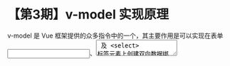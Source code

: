 # 【第3期】v-model 实现原理

v-model 是 Vue 框架提供的众多指令中的一个，其主要作用是可以实现在表单 <input>、<textarea> 及 <select> 标签元素上创建双向数据绑定。

那双向数据绑定又是什么呢？在讲解 v-model 指令之前，我们就先来说说双向数据绑定吧！

<a name="4989f3b4"></a>
## 双向数据绑定

废话不多说，上来就直接亮一段 v-model 示例的代码吧！

```javascript
// 定义 v-model 示例组件
Vue.component('bindData', {
  template:`
    <div>
      <p>this is bindData component!</p>
			<button @click="handleChange">change input value</button>
      <input type="text" v-model="inputValue" />
			<p>{{inputValue}}</p>
    </div>
  `,
  data() {
    return {
      inputValue: 'hello'
    }
  },
  methods:{
    // 点击按钮改变 input 的值
    handleChange() {
      this.inputValue = `I'm changed`;
    }
  }
});

const app=new Vue({
  el: '#app',
  template: `
    <div>
      <bindData />
    </div>
  `
});
```

我相信上面的一段简单的示例代码对于参与过基于 Vue 技术栈项目开发的同学来说都是常规操作了，如果你还没有参与过基于 Vue 技术栈项目的开发或者对 Vue 不怎么熟悉，我介意你先去查看[官网](https://cn.vuejs.org/)的文档，尝试着做一两个项目，然后回过头来看咱们的这篇文章，你肯定会对 v-model 有新的认识！

上面这段示例代码通过在 input 标签上绑定 v-model 实现一个很神奇的功能：

* 首先在 input 标签上通过 v-model 指令绑定 $data_（如果你还不知道 $data 这个 Vue 示例的内置属性，你可以点击_[_这里_](https://cn.vuejs.org/v2/api/#data)_） _的 inputValue 属性；

* 因为 $data 的 inputValue 属性有一个 hello 的初始值，所以当组件 mounted 后，input 显示的值就是 hello，同时 input 标签下的 p 标签里面显示的也是 _hello_；

* 当组件显示后，向 input 中输入值，发现 input 标签下的 p 标签里面显示的是_ __input 标签当前展示的值_；

* 最后点击 input 标签上面的 button 标签，发现 input 标签的值和 p 标签里面显示的内容同时变化了，而且_显示内容一致，都显示成了 I'm changed_。

<a name="v-model"></a>
## v-model

上面详细的列出了几点操作和展示的内容，回头看看这就是双向数据绑定呀！此时此刻，如果你还不是很了解 v-model 的实现原理，可以先静下心来根据自己现在已经知道的知识来好好想想或者假设一下 v-model 内部是怎样操作的（不要怕想错 💪）。

几分钟过去了。。。[斜眼笑]

<a name="6278a768"></a>
### 接触 v-model

现在我们一起来分析一下吧：

* 1、从 inputValue 属性入手吧，因为 input 标签、v-model、button 标签、p 标签的唯一联系就是这个 inputValue 属性了，不信你就看看示例代码吧！

* 2、因为 input 属性是定义在 $data 上的，那就是响应式数据_（如果你还不知道响应式数据是啥，你可以点击_[_这里_](https://cn.vuejs.org/v2/guide/reactivity.html#ad)_）_，根据响应式数据的特性：**当数据值被修改时，会驱动视图的变化，显示变化后的数据，**那么对应的绑定了 inputValue 属性的 p 标签显示的内容就会变化

* 3、当我们往 input 输入值时，p 标签显示的内容也相应的变化了，根据响应式数据的特性，这里肯定是触发了 inputValue 值的变化，并且将 input 此时的值赋值给了 inputValue，才导致了 p 标签内容的变化；

* 4、当点击 button 时，input 和 p 标签显示的值都变化了且显示的值一样，而在 button 绑定的 click 处理函数中，我们直接将新值赋值给了 inputValue。p 标签是显示的展示了 inputValue 属性的值，所以理所当然的变化了，那 input 呢？

* 5、据我们所知，input 上面是有一个叫 value 的属性，我们可以根据 value 属性给 input 设置显示值。那点击 button 后，我们给 inputValue 设置了新的值，input 的显示值也变化了，那肯定是有个给 input 的 value 属性设置值的操作；

* 6、在第 3 点和第 5 点分别暴露出了在 input 上有两个隐式的操作：给 inputValue 设置和给 input 的 value 属性设置。但是在 input 标签上没有显示的绑定操作，只有一个 v-model 指令。

> ❓这里我们就假设这两个隐式的操作就是 v-model 封装的。


<a name="5a502209"></a>
### 懵逼改造 v-model

根据上面 6 点的分析或者根据我们现有的知识，我们稍微改写一下代码：

```javascript
// 定义 v-model 示例组件改写
Vue.component('bindData1', {
  template:`
    <div>
      <p>this is bindData1 component!</p>
			<button @click="handleChange">change input value</button>
      <input type="text" :value="inputValue" @change="handleInputChange" />
			<p>input 中的值为：{{inputValue}}</p>
    </div>
  `,
  data() {
    return {
      inputValue: 'hello'
    }
  },
  methods:{
    // 处理 input 输入 change 事件
    handleInputChange(e) {
      this.inputValue = e.target.value;
    },
    
    // 点击按钮改变 input 的值
    handleChange() {
      this.inputValue = `I'm changed`;
    }
  }
});

const app=new Vue({
  el: '#app',
  template: `
    <div>
      <bindData1 />
    </div>
  `
});
```

改造后的代码可以实现和改造之前一样的双向数据绑定的效果，但是改造之前的示例示例代码，改造之后的代码主要修改了两个地方：

* 1、将 input 标签上的 v-model 指令去掉了，换成了用 v-bind:value（缩写 :value） 指令来绑定 inputValue 属性，并且加上了一个 v-on:change（缩写 ） 事件；

* 2、添加了一个 input change 处理函数，函数逻辑是将当前 input 标签的值赋值给 $data 的 inputValue 属性

<a name="994d0c3d"></a>
### 深入 v-model

看到这里，你是不是在犯嘀咕：这两中不同的代码都可以实现同样的双向数据绑定的效果，肯定不是巧合，这两种处理方式肯定存在某种联系。

不错，上面两个示例基本是等效的实现。改造后的示例是改造前的复杂实现方式，也就是说 v-model 只是一种封装或者语法糖，负责监听用户的输入事件以更新数据，并对一些极端场景进行特殊处理。

v-model 会忽略所有表单元素的 value、checked、selected 特性的初始值而总是将 Vue 实例的数据作为数据来源。你应该通过 JavaScript 在组件的 data 选项中声明初始值。

v-model 在不同的 HTML 标签上使用会监控不同的属性和抛出不同的事件：

* text 和 textarea 元素使用 `value` 属性和 `input` 事件；

* checkbox 和 radio 使用 `checked` 属性和 `change` 事件；

* select 字段将 `value` 作为 prop 并将 `change` 作为事件。

看到这里是不是恍然大悟了！下面是一个 select 的示例，关于更多的示例可以上 [Vue 官网查看](https://cn.vuejs.org/v2/guide/forms.html#%E5%9C%A8%E7%BB%84%E4%BB%B6%E4%B8%8A%E4%BD%BF%E7%94%A8-v-model)：<br />![Feb-26-2019 12-57-55.gif](https://cdn.nlark.com/yuque/0/2019/gif/114852/1551157096632-48e821bd-60af-426b-a14a-d5538cd2a35e.gif#align=left&display=inline&height=438&linkTarget=_blank&name=Feb-26-2019%2012-57-55.gif&originHeight=438&originWidth=560&size=1608542&status=done&width=560)<br />

<a name="3d09df3b"></a>
### 自定义组件 v-model

前文的内容只是讲解了 v-model 在原生表单标签上面的使用，在平时的开发中使用第三方 UI 库提供的组件时使用 v-model 的频率也很好，那自定义组件上面的 v-model 又是怎么实现的呢？

在自定义的组件上 v-model 默认会利用名为 value 的 prop 和名为 input 的事件实现，但是对于不同的表单元素 value 属性会用于不同的目的（正如我们[上面提到的](https://www.yuque.com/littlelane/vue/iqevua#994d0c3d)），比如单选框、复选框表现为 checked。为了区别这些不同的表现特性 Vue 给组件提供了 model 配置属性。model 是一个对象：提供 prop 属性指定组件 value 特性，event 指定值变化时触发的事件。

说了这么多，来一段示例代码吧！

```jsx
// 自定义组件 checkbox
Vue.component('checkbox', {
  template: `
    <input
      type="checkbox"
      v-bind:checked="checked"
      v-on:change="$emit('change', $event.target.checked)"
    >
  `,
  model: {
    prop: 'checked',
    event: 'change'
  },
  props: {
    checked: Boolean
  },
});

// 使用自定义组件 
Vue.component('useCheckbox', {
  template: `
		<checkbox v-model="checkStatus" @change="handleChange"></checkbox>
	`,
  data() {
  	return {
    	checkStatus: false
    }
  },
  methods: {
  	handleChange(checked) {
    	// do something
    }
  }
});

```

示例代码中的 checkStatus 的值将会传入这个名为 checked 的 prop。同时当 checkbox 触发一个 change 事件并附带一个新的值的时候，这个 checkStatus 的属性将会被更新。

> ⚠️注意：注意你仍然需要在组件的 props 选项里声明 checked 这个 prop


<a name="e7dd4e0f"></a>
## v-model 修饰符

在原生的表单元素和自定义的组件中使用 v-model 我们都讲解完了，同时我们也讲到了 v-model 的实现原理，现在大家应该对 v-model 很了解了吧！

接下来，我们就说说那些使用在 v-model 上的修饰符吧。

<a name=".lazy"></a>
### .lazy

在上面的内容中，我们提及到 v-model 实现了双向数据绑定，双向数据绑定的特性是：当 input 标签显示的值实时变化时，也会实时的触发 input 标签上的 input 事件，在每次 input 事件触发后将输入框的值与数据实时进行同步。 在一些特殊的需求和场景下，你可能希望数据同步不是实时同步而是在触发 change 事件的时候进行数据同步，那么你可以添加 lazy 修饰符进行处理，使用的示例如下：

```html
<!-- 在“change”时而非“input”时更新 -->
<input v-model.lazy="msg" >
```

<a name=".number"></a>
### .number

在表单中处理输入验证必须是数字时，比如跟钱💰相关的操作，你这是可能就希望可以将用户输入的值自动转换成数字类型，那你可以在 v-model 上加上 number 修饰符进行处理。

```html
<!-- 将输入的值自动转换成数字类型 -->
<input v-model.number="age" type="number">
```

> ⚠️ number 修饰符的处理原则是：使用 parseFloat() 函数对输入的值进行处理，如果输入的值是 parseFloat() 函数不能解析的，如以非数字开头的字符串，就会返回原始值。


<a name=".trim"></a>
### .trim

对于用户在表单标签中输入的字符串，最后我们都想去除首尾的空白字符，那么这个 trim 修饰符是非常有用的。

```html
<!-- 去除输入值的首尾空白字符 -->
<input v-model.trim="msg">
```

<a name="25f9c7fa"></a>
## 总结

v-model 是一个非常实用的指令，它的使用可以省去我们很多的业务逻辑代码，使代码更加清晰、更好维护。当然 v-model 的实现原理还是非常容易理解和消化的，再者尤大为了让我们的开发更加方便，在 v-model 提供了很实用的修饰符简化我们的操作，修饰符的使用也很简单。

v-model 的实现原理我们算是搞清楚了，那下节我们就说一下 Vue 源码到底是怎么实现 v-model 的，下次再见吧👋！